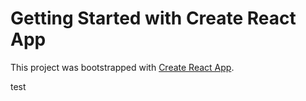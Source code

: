 # Getting Started with Create React App

This project was bootstrapped with [Create React App](https://github.com/facebook/create-react-app).

test